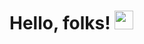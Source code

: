 # Hello, folks! <img src="https://raw.githubusercontent.com/MartinHeinz/MartinHeinz/master/wave.gif" width="30px">

